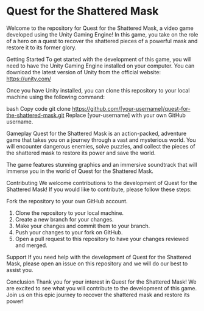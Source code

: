 # Quest for the Shattered Mask
Welcome to the repository for Quest for the Shattered Mask, a video game developed using the Unity Gaming Engine! In this game, you take on the role of a hero on a quest to recover the shattered pieces of a powerful mask and restore it to its former glory.

Getting Started
To get started with the development of this game, you will need to have the Unity Gaming Engine installed on your computer. You can download the latest version of Unity from the official website: https://unity.com/

Once you have Unity installed, you can clone this repository to your local machine using the following command:

bash
Copy code
git clone https://github.com/[your-username]/quest-for-the-shattered-mask.git
Replace [your-username] with your own GitHub username.

Gameplay
Quest for the Shattered Mask is an action-packed, adventure game that takes you on a journey through a vast and mysterious world. You will encounter dangerous enemies, solve puzzles, and collect the pieces of the shattered mask to restore its power and save the world.

The game features stunning graphics and an immersive soundtrack that will immerse you in the world of Quest for the Shattered Mask.

Contributing
We welcome contributions to the development of Quest for the Shattered Mask! If you would like to contribute, please follow these steps:

Fork the repository to your own GitHub account.
1. Clone the repository to your local machine.
2. Create a new branch for your changes.
3. Make your changes and commit them to your branch.
4. Push your changes to your fork on GitHub.
5. Open a pull request to this repository to have your changes reviewed and merged.

Support
If you need help with the development of Quest for the Shattered Mask, please open an issue on this repository and we will do our best to assist you.

Conclusion
Thank you for your interest in Quest for the Shattered Mask! We are excited to see what you will contribute to the development of this game. Join us on this epic journey to recover the shattered mask and restore its power!